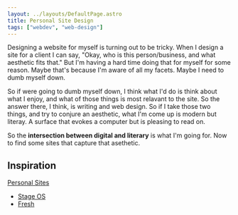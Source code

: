 ```yaml
---
layout: ../layouts/DefaultPage.astro
title: Personal Site Design
tags: ["webdev", "web-design"]
---
```


Designing a website for myself is turning out to be tricky. When I design a site for a client I can say, "Okay, who is this person/business, and what aesthetic fits that." But I'm having a hard time doing that for myself for some reason. Maybe that's because I'm aware of all my facets. Maybe I need to dumb myself down.

So if were going to dumb myself down, I think what I'd do is think about what I enjoy, and what of those things is most relavant to the site. So the answer there, I think, is writing and web design. So if I take those two things, and try to conjure an aesthetic, what I'm come up is modern but literay. A surface that evokes a computer but is pleasing to read on.

So the **intersection between digital and literary** is what I'm going for. Now to find some sites that capture that asethetic.

## Inspiration

[Personal Sites](https://personalsit.es)

- [Stage OS](https://stylestage.dev/styles/stageos/)
- [Fresh](https://stylestage.dev/styles/fresh/)
